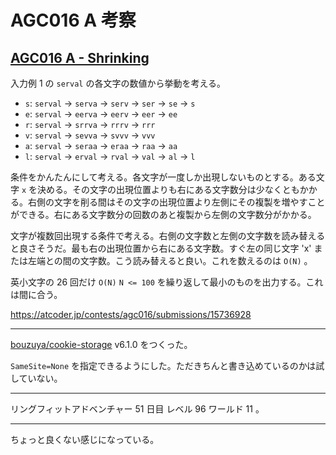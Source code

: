 # AGC016 A 考察

## [AGC016 A - Shrinking](https://atcoder.jp/contests/agc016/tasks/agc016_a)

入力例 1 の `serval` の各文字の数値から挙動を考える。

- `s`: `serval` → `serva` → `serv` → `ser` → `se` → `s`
- `e`: `serval` → `eerva` → `eerv` → `eer` → `ee`
- `r`: `serval` → `srrva` → `rrrv` → `rrr`
- `v`: `serval` → `sevva` → `svvv` → `vvv`
- `a`: `serval` → `seraa` → `eraa` → `raa` → `aa`
- `l`: `serval` → `erval` → `rval` → `val` → `al` → `l`

条件をかんたんにして考える。各文字が一度しか出現しないものとする。ある文字 `x` を決める。その文字の出現位置よりも右にある文字数分は少なくともかかる。右側の文字を削る間はその文字の出現位置より左側にその複製を増やすことができる。右にある文字数分の回数のあと複製から左側の文字数分がかかる。

文字が複数回出現する条件で考える。右側の文字数と左側の文字数を読み替えると良さそうだ。最も右の出現位置から右にある文字数。すぐ左の同じ文字 'x' または左端との間の文字数。こう読み替えると良い。これを数えるのは `O(N)` 。

英小文字の 26 回だけ `O(N)` `N <= 100` を繰り返して最小のものを出力する。これは間に合う。

<https://atcoder.jp/contests/agc016/submissions/15736928>

---

[bouzuya/cookie-storage][] v6.1.0 をつくった。

`SameSite=None` を指定できるようにした。ただきちんと書き込めているのかは試していない。

---

リングフィットアドベンチャー 51 日目 レベル 96 ワールド 11 。

---

ちょっと良くない感じになっている。

[bouzuya/cookie-storage]: https://github.com/bouzuya/cookie-storage
